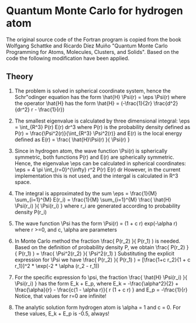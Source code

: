 # Quantum Monte Carlo for hydrogen atom

The original source code of the Fortran program is copied from the book
Wolfgang Schattke and Ricardo Díez Muiño "Quantum Monte Carlo Programming for Atoms, Molecules, Clusters, and Solids".
Based on the code the following modification have been applied.


## Theory

1. The problem is solved in spherical coordinate system, hence the Schr"odinger equation has the form
\hat{H} \Psi(r) = \eps \Psi(r)
where the operator \hat{H} has the form
\hat{H} = (-\frac{1}{2r} \frac{d^2}{dr^2} r - \frac{1}{r})

1. The smallest eigenvalue is calculated by three dimensional integral:
\eps = \int_{R^3} P(r) E(r) dr^3
where P(r) is the probability density defined as
P(r) = \frac{\Psi^2(r)}{\int_{R^3} \Psi^2(r)}
and E(r) is the local energy defined as
E(r) = \frac{ \hat{H}\Psi(r) }{ \Psi(r) }

1. Since in hydrogen atom, the wave function \Psi(r) is spherically symmetric, both functions
P(r) and E(r) are spherically symmetric. Hence, the eigenvalue \eps can be calculated in
spherical coordinates:
\eps = 4 \pi \int_{r=0}^{\infty} r^2 P(r) E(r) dr
However, in the current implementation this is not used, and the intergal is calculated in R^3 space.

1. The integral is approximated by the sum
\eps = \frac{1}{M} \sum_{i=1}^{M} E(r_i)
= \frac{1}{M} \sum_{i=1}^{M} \frac{ \hat{H} \Psi(r_i) }{ \Psi(r_i) }
where r_i are generated according to probability density P(r_i)

1. The wave function \Psi has the form
\Psi(r) = (1 + c r) exp(-\alpha r)
where r >=0, and c, \alpha are parameters

1. In Monte Carlo method the fraction \frac{ P(r_2) }{ P(r_1) ) is needed.
Based on the definition of probability density P, we obtain
\frac{ P(r_2) }{ P(r_1) ) = \frac{ \Psi^2(r_2) }{ \Psi^2(r_1) )
Substituting the explicit expression for \Psi we have
\frac{ P(r_2) }{ P(r_1) ) = [\frac{1+c r_2}{1 + c r_1}]^2 * \exp(-2 * \alpha (r_2 - r_1))

1. For the specific expression fo \psi, the fraction \frac{ \hat{H} \Psi(r_i) }{ \Psi(r_i) }
has the form
E_k + E_p,
where
E_k =  -\frac{\alpha^2}{2} + \frac{\alpha}{r} - \frac{c(1 - \alpha r)}{ r (1 + c r) }
and
E_p = -\frac{1}{r}
Notice, that values for r=0 are infinite!

1. The analytic solution form hydrogen atom is \alpha = 1 and c = 0. For these values,
E_k + E_p is -0.5, always!

